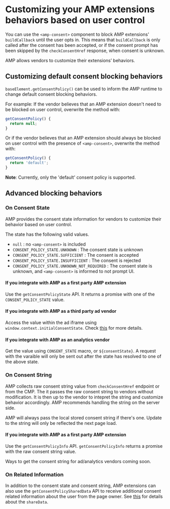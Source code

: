 # Customizing your AMP extensions behaviors based on user control

You can use the `<amp-consent>` component to block AMP extensions' `buildCallback` until the user opts in. This means that `buildCallback` is only called after the consent has been accepted, or if the consent prompt has been skipped by the `checkConsentHref` response, when consent is unknown.

AMP allows vendors to customize their extensions’ behaviors.

## Customizing default consent blocking behaviors

`baseElement.getConsentPolicy()` can be used to inform the AMP runtime to change default consent blocking behaviors.

For example: If the vendor believes that an AMP extension doesn't need to be blocked on user control, overwrite the method with:

```js
getConsentPolicy() {
  return null;
}
```

Or if the vendor believes that an AMP extension should always be blocked on user control with the presence of `<amp-consent>`, overwrite the method with:

```js
getConsentPolicy() {
  return 'default';
}
```

**Note**: Currently, only the 'default' consent policy is supported.

## Advanced blocking behaviors

### On Consent State

AMP provides the consent state information for vendors to customize their behavior based on user control.

The state has the following valid values.

- `null` : no `<amp-consent>` is included
- `CONSENT_POLICY_STATE.UNKNOWN` : The consent state is unknown
- `CONSENT_POLICY_STATE.SUFFICIENT` : The consent is accepted
- `CONSENT_POLICY_STATE.INSUFFICIENT` : The consent is rejected
- `CONSENT_POLICY_STATE.UNKNOWN_NOT_REQUIRED` : The consent state is unknown, and `<amp-consent>` is informed to not prompt UI.

#### If you integrate with AMP as a first party AMP extension

Use the `getConsentPolicyState` API. It returns a promise with one of the `CONSENT_POLICY_STATE` value.

#### If you integrate with AMP as a third party ad vendor

Access the value within the ad iframe using `window.context.initialConsentState`. Check [this](https://github.com/ampproject/amphtml/blob/master/ads/README.md#amp-consent-integration) for more details.

#### If you integrate with AMP as an analytics vendor

Get the value using `CONSENT_STATE` macro, or `${consentState}`. A request with the varaible will only be sent out after the state has resolved to one of the above state.

### On Consent String

AMP collects raw consent string value from `checkConsentHref` endpoint or from the CMP. The it passes the raw consent string to vendors without modification.
It is then up to the vendor to intepret the string and customize behavior accordingly. AMP recommends handling the string on the server side.

AMP will always pass the local stored consent string if there's one. Update to the string will only be reflected the next page load.

#### If you integrate with AMP as a first party AMP extension

Use the `getConsentPolicyInfo` API. `getConsentPolicyInfo` returns a promise with the raw consent string value.

Ways to get the consent string for ad/analytics vendors coming soon.

### On Related Information

In addition to the consent state and consent string, AMP extensions can also use the
`getConsentPolicySharedData` API to receive additional consent related information about
the user from the page owner. See [this](https://github.com/ampproject/amphtml/blob/master/extensions/amp-consent/amp-consent.md#response) for details about the `shareData`.
